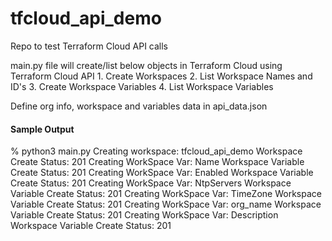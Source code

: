 # tfcloud_api_demo
Repo to test Terraform Cloud API calls

main.py file will create/list below objects in Terraform Cloud using Terraform Cloud API 
    1. Create Workspaces
    2. List Workspace Names and ID's
    3. Create Workspace Variables
    4. List Workspace Variables
    
Define org info, workspace and variables data in api_data.json 

#### Sample Output

% python3 main.py 
Creating workspace: tfcloud_api_demo
Workspace Create Status: 201
Creating WorkSpace Var: Name
Workspace Variable Create Status: 201
Creating WorkSpace Var: Enabled
Workspace Variable Create Status: 201
Creating WorkSpace Var: NtpServers
Workspace Variable Create Status: 201
Creating WorkSpace Var: TimeZone
Workspace Variable Create Status: 201
Creating WorkSpace Var: org_name
Workspace Variable Create Status: 201
Creating WorkSpace Var: Description
Workspace Variable Create Status: 201
